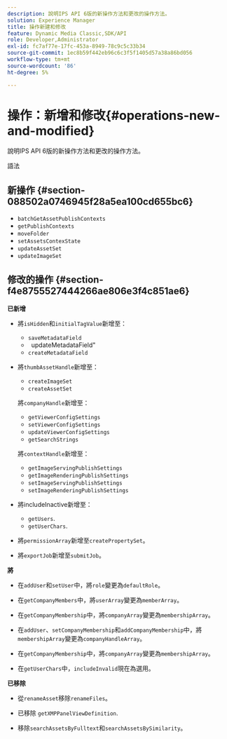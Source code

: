 ```yaml
---
description: 說明IPS API 6版的新操作方法和更改的操作方法。
solution: Experience Manager
title: 操作新建和修改
feature: Dynamic Media Classic,SDK/API
role: Developer,Administrator
exl-id: fc7af77e-17fc-453a-8949-78c9c5c33b34
source-git-commit: 1ec8b59f442eb96c6c3f5f1405d57a38a86bd056
workflow-type: tm+mt
source-wordcount: '86'
ht-degree: 5%

---
```


# 操作：新增和修改{#operations-new-and-modified}

說明IPS API 6版的新操作方法和更改的操作方法。

語法

## 新操作 {#section-088502a0746945f28a5ea100cd655bc6}

* `batchGetAssetPublishContexts`
* `getPublishContexts`
* `moveFolder`
* `setAssetsContexState`
* `updateAssetSet`
* `updateImageSet`

## 修改的操作 {#section-f4e8755527444266ae806e3f4c851ae6}

**已新增**

* 將`isHidden`和`initialTagValue`新增至：

   * `saveMetadataField`
   * ` `updateMetadataField&quot;
   * `createMetadataField`

* 將`thumbAssetHandle`新增至：

   * `createImageSet`
   * `createAssetSet`

   將`companyHandle`新增至：

   * `getViewerConfigSettings`
   * `setViewerConfigSettings`
   * `updateViewerConfigSettings`
   * `getSearchStrings`

   將`contextHandle`新增至：

   * `getImageServingPublishSettings`
   * `getImageRenderingPublishSettings`
   * `setImageServingPublishSettings`
   * `setImageRenderingPublishSettings`



* 將includeInactive新增至：

   * `getUsers`.
   * `getUserChars`.

* 將`permissionArray`新增至`createPropertySet`。

* 將`exportJob`新增至`submitJob`。

**將**

* 在`addUser`和`setUser`中，將`role`變更為`defaultRole`。

* 在`getCompanyMembers`中，將`userArray`變更為`memberArray`。

* 在`getCompanyMembership`中，將`companyArray`變更為`membershipArray`。

* 在`addUser`、`setCompanyMembership`和`addCompanyMembership`中，將`membershipArray`變更為`companyHandleArray`。

* 在`getCompanyMembership`中，將`companyArray`變更為`membershipArray`。

* 在`getUserChars`中，`includeInvalid`現在為選用。

**已移除**

* 從`renameAsset`移除`renameFiles`。

* 已移除 `getXMPPanelViewDefinition`.
* 移除`searchAssetsByFulltext`和`searchAssetsBySimilarity`。
